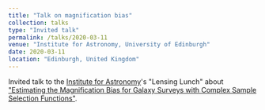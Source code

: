 ```yaml
---
title: "Talk on magnification bias"
collection: talks
type: "Invited talk"
permalink: /talks/2020-03-11
venue: "Institute for Astronomy, University of Edinburgh"
date: 2020-03-11
location: "Edinburgh, United Kingdom"
---
```


Invited talk to the [Institute for Astronomy](https://ifa.roe.ac.uk/)'s "Lensing Lunch" about ["Estimating the Magnification Bias for Galaxy Surveys with Complex Sample Selection Functions"](../files/2020-03-11_magnification_bias_boss_kids_presentation.pdf).